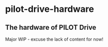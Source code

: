 # pilot-drive-hardware
## The hardware of PILOT Drive

Major WIP - excuse the lack of content for now!
